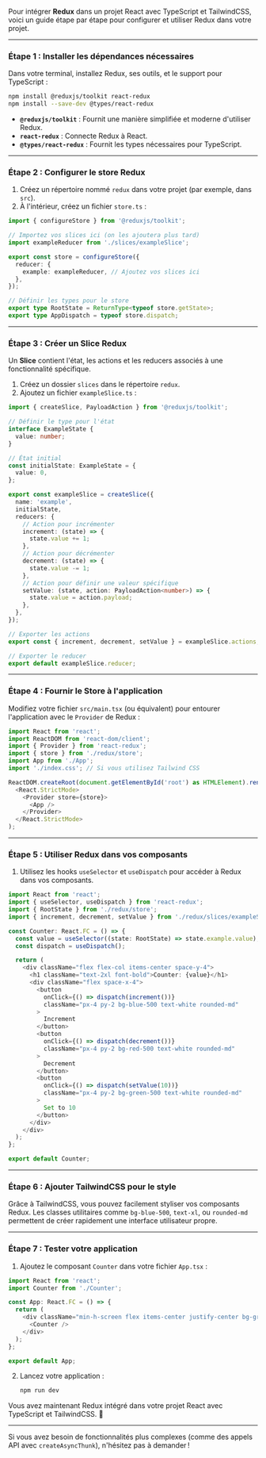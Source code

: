 Pour intégrer **Redux** dans un projet React avec TypeScript et TailwindCSS, voici un guide étape par étape pour configurer et utiliser Redux dans votre projet.

---

### Étape 1 : Installer les dépendances nécessaires

Dans votre terminal, installez Redux, ses outils, et le support pour TypeScript :

```bash
npm install @reduxjs/toolkit react-redux
npm install --save-dev @types/react-redux
```

- **`@reduxjs/toolkit`** : Fournit une manière simplifiée et moderne d'utiliser Redux.
- **`react-redux`** : Connecte Redux à React.
- **`@types/react-redux`** : Fournit les types nécessaires pour TypeScript.

---

### Étape 2 : Configurer le store Redux

1. Créez un répertoire nommé `redux` dans votre projet (par exemple, dans `src`).
2. À l'intérieur, créez un fichier `store.ts` :

```typescript
import { configureStore } from '@reduxjs/toolkit';

// Importez vos slices ici (on les ajoutera plus tard)
import exampleReducer from './slices/exampleSlice';

export const store = configureStore({
  reducer: {
    example: exampleReducer, // Ajoutez vos slices ici
  },
});

// Définir les types pour le store
export type RootState = ReturnType<typeof store.getState>;
export type AppDispatch = typeof store.dispatch;
```

---

### Étape 3 : Créer un Slice Redux

Un **Slice** contient l'état, les actions et les reducers associés à une fonctionnalité spécifique.

1. Créez un dossier `slices` dans le répertoire `redux`.
2. Ajoutez un fichier `exampleSlice.ts` :

```typescript
import { createSlice, PayloadAction } from '@reduxjs/toolkit';

// Définir le type pour l'état
interface ExampleState {
  value: number;
}

// État initial
const initialState: ExampleState = {
  value: 0,
};

export const exampleSlice = createSlice({
  name: 'example',
  initialState,
  reducers: {
    // Action pour incrémenter
    increment: (state) => {
      state.value += 1;
    },
    // Action pour décrémenter
    decrement: (state) => {
      state.value -= 1;
    },
    // Action pour définir une valeur spécifique
    setValue: (state, action: PayloadAction<number>) => {
      state.value = action.payload;
    },
  },
});

// Exporter les actions
export const { increment, decrement, setValue } = exampleSlice.actions;

// Exporter le reducer
export default exampleSlice.reducer;
```

---

### Étape 4 : Fournir le Store à l'application

Modifiez votre fichier `src/main.tsx` (ou équivalent) pour entourer l'application avec le `Provider` de Redux :

```typescript
import React from 'react';
import ReactDOM from 'react-dom/client';
import { Provider } from 'react-redux';
import { store } from './redux/store';
import App from './App';
import './index.css'; // Si vous utilisez Tailwind CSS

ReactDOM.createRoot(document.getElementById('root') as HTMLElement).render(
  <React.StrictMode>
    <Provider store={store}>
      <App />
    </Provider>
  </React.StrictMode>
);
```

---

### Étape 5 : Utiliser Redux dans vos composants

1. Utilisez les hooks `useSelector` et `useDispatch` pour accéder à Redux dans vos composants.

```typescript
import React from 'react';
import { useSelector, useDispatch } from 'react-redux';
import { RootState } from './redux/store';
import { increment, decrement, setValue } from './redux/slices/exampleSlice';

const Counter: React.FC = () => {
  const value = useSelector((state: RootState) => state.example.value);
  const dispatch = useDispatch();

  return (
    <div className="flex flex-col items-center space-y-4">
      <h1 className="text-2xl font-bold">Counter: {value}</h1>
      <div className="flex space-x-4">
        <button
          onClick={() => dispatch(increment())}
          className="px-4 py-2 bg-blue-500 text-white rounded-md"
        >
          Increment
        </button>
        <button
          onClick={() => dispatch(decrement())}
          className="px-4 py-2 bg-red-500 text-white rounded-md"
        >
          Decrement
        </button>
        <button
          onClick={() => dispatch(setValue(10))}
          className="px-4 py-2 bg-green-500 text-white rounded-md"
        >
          Set to 10
        </button>
      </div>
    </div>
  );
};

export default Counter;
```

---

### Étape 6 : Ajouter TailwindCSS pour le style

Grâce à TailwindCSS, vous pouvez facilement styliser vos composants Redux. Les classes utilitaires comme `bg-blue-500`, `text-xl`, ou `rounded-md` permettent de créer rapidement une interface utilisateur propre.

---

### Étape 7 : Tester votre application

1. Ajoutez le composant `Counter` dans votre fichier `App.tsx` :

```typescript
import React from 'react';
import Counter from './Counter';

const App: React.FC = () => {
  return (
    <div className="min-h-screen flex items-center justify-center bg-gray-100">
      <Counter />
    </div>
  );
};

export default App;
```

2. Lancez votre application :
   ```bash
   npm run dev
   ```

Vous avez maintenant Redux intégré dans votre projet React avec TypeScript et TailwindCSS. 🎉

---

Si vous avez besoin de fonctionnalités plus complexes (comme des appels API avec `createAsyncThunk`), n'hésitez pas à demander !